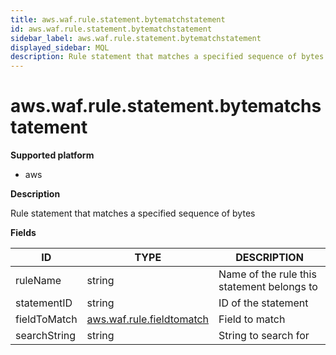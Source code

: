 ```yaml
---
title: aws.waf.rule.statement.bytematchstatement
id: aws.waf.rule.statement.bytematchstatement
sidebar_label: aws.waf.rule.statement.bytematchstatement
displayed_sidebar: MQL
description: Rule statement that matches a specified sequence of bytes
---
```


# aws.waf.rule.statement.bytematchstatement

**Supported platform**

- aws

**Description**

Rule statement that matches a specified sequence of bytes

**Fields**

| ID           | TYPE                                                      | DESCRIPTION                                |
| ------------ | --------------------------------------------------------- | ------------------------------------------ |
| ruleName     | string                                                    | Name of the rule this statement belongs to |
| statementID  | string                                                    | ID of the statement                        |
| fieldToMatch | [aws.waf.rule.fieldtomatch](aws.waf.rule.fieldtomatch.md) | Field to match                             |
| searchString | string                                                    | String to search for                       |
